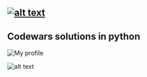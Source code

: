 [![alt text](https://img.shields.io/badge/python-3.6-red)](https://python.org)
---
## Codewars solutions in python

![My profile](https://www.codewars.com/users/deedy-ru)

![alt text](https://www.codewars.com/users/deedy-ru/badges/small)
